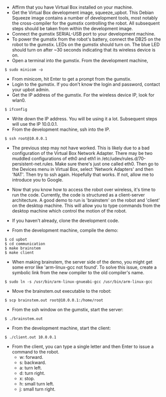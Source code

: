   * Affirm that you have Virtual Box installed on your machine.
  * Get the Virtual Box development image, squeeze\_upbot.  This Debian Squeeze image contains a number of development tools, most notably the cross-compiler for the gumstix controlling the robot.  All subsequent steps should be taken from within the development image.
  * Connect the gumstix SERIAL-USB port to your development machine.
  * To power the gumstix from the robot's battery, connect the DB25 on the robot to the gumstix.  LEDs on the gumstix should turn on.  The blue LED should turn on after ~30 seconds indicating that its wireless device is on.
  * Open a terminal into the gumstix.  From the development machine,

```
$ sudo minicom -o
```

  * From minicom, hit Enter to get a prompt from the gumstix.
  * Login to the gumstix.  If you don't know the login and password, contact your upbot admin.
  * Get the IP address of the gumstix.  For the wireless device IP, look for wlan0.

```
$ ifconfig
```

  * Write down the IP address.  You will be using it a lot.  Subsequent steps will use the IP 10.0.0.1.
  * From the development machine, ssh into the IP.

```
$ ssh root@10.0.0.1
```

  * The previous step may not have worked.  This is likely due to a bad configuration of the Virtual Box Network Adapter.  There may be two muddled configurations of eth0 and eth1 in /etc/udev/rules.d/70-persistent-net.rules.  Make sure there's just one called eth0.  Then go to the Devices menu in Virtual Box, select 'Network Adapters' and then 'NAT'.  Then try to ssh again.  Hopefully that works.  If not, allow me to introduce you to Google.

  * Now that you know how to access the robot over wireless, it's time to run the code.  Currently, the code is structured as a client-server architecture.  A good demo to run is 'brainstem' on the robot and 'client' on the desktop machine.  This will allow you to type commands from the desktop machine which control the motion of the robot.

  * If you haven't already, clone the development code.

  * From the development machine, compile the demo:

```
$ cd upbot
$ cd communication
$ make brainstem
$ make client
```

  * When making brainstem, the server side of the demo, you might get some error like 'arm-linux-gcc not found'.  To solve this issue, create a symbolic link from the new compiler to the old compiler's name.

```
$ sudo ln -s /usr/bin/arm-linux-gnueabi-gcc /usr/bin/arm-linux-gcc
```

  * Move the brainstem.out executable to the robot:

```
$ scp brainstem.out root@10.0.0.1:/home/root
```

  * From the ssh window on the gumstix, start the server:

```
$ ./brainstem.out
```

  * From the development machine, start the client:

```
$ ./client.out 10.0.0.1
```

  * From the client, you can type a single letter and then Enter to issue a command to the robot.
    * w: forward.
    * s: backward.
    * a: turn left.
    * d: turn right.
    * x: stop.
    * h: small turn left.
    * j: small turn right.